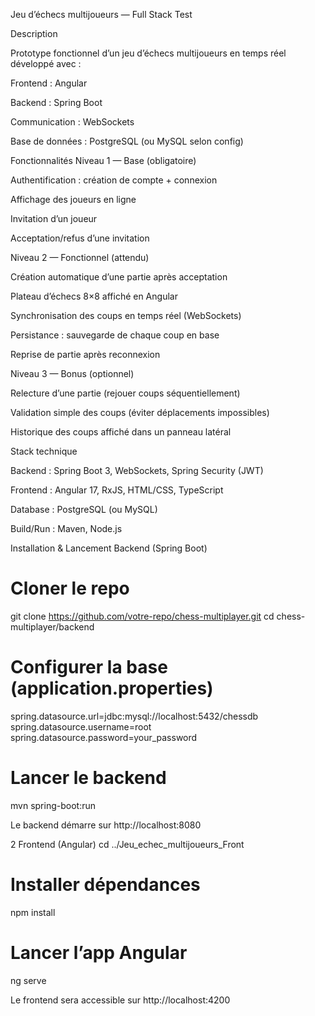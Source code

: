  Jeu d’échecs multijoueurs — Full Stack Test

 
 Description

Prototype fonctionnel d’un jeu d’échecs multijoueurs en temps réel développé avec :

Frontend : Angular

Backend : Spring Boot

Communication : WebSockets

Base de données : PostgreSQL (ou MySQL selon config)

 Fonctionnalités
 Niveau 1 — Base (obligatoire)

Authentification : création de compte + connexion

Affichage des joueurs en ligne

Invitation d’un joueur

Acceptation/refus d’une invitation

 Niveau 2 — Fonctionnel (attendu)

Création automatique d’une partie après acceptation

Plateau d’échecs 8×8 affiché en Angular

Synchronisation des coups en temps réel (WebSockets)

Persistance : sauvegarde de chaque coup en base

Reprise de partie après reconnexion

 Niveau 3 — Bonus (optionnel)

Relecture d’une partie (rejouer coups séquentiellement)

Validation simple des coups (éviter déplacements impossibles)

Historique des coups affiché dans un panneau latéral

Stack technique

Backend : Spring Boot 3, WebSockets, Spring Security (JWT)

Frontend : Angular 17, RxJS, HTML/CSS, TypeScript

Database : PostgreSQL (ou MySQL)

Build/Run : Maven, Node.js

 Installation & Lancement
Backend (Spring Boot)
# Cloner le repo
git clone https://github.com/votre-repo/chess-multiplayer.git
cd chess-multiplayer/backend

# Configurer la base (application.properties)
spring.datasource.url=jdbc:mysql://localhost:5432/chessdb
spring.datasource.username=root
spring.datasource.password=your_password

# Lancer le backend
mvn spring-boot:run


 Le backend démarre sur http://localhost:8080

2️ Frontend (Angular)
cd ../Jeu_echec_multijoueurs_Front

# Installer dépendances
npm install

# Lancer l’app Angular
ng serve


 Le frontend sera accessible sur http://localhost:4200
